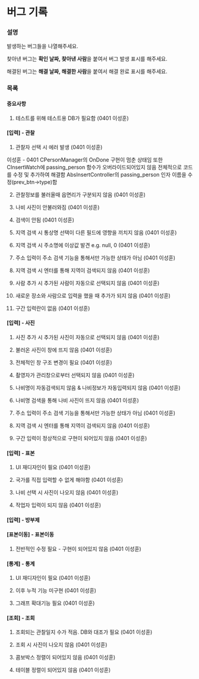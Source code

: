 버그 기록
==========

### 설명
발생하는 버그들을 나열해주세요.

찾아낸 버그는 **확인 날짜, 찾아낸 사람**을 붙여서 버그 발생 표시를 해주세요.

해결된 버그는 **해결 날짜, 해결한 사람**을 붙여서 해결 완료 표시를 해주세요.

### 목록
#### 중요사항
1. 테스트를 위해 테스트용 DB가 필요함 (0401 이성훈)

#### [입력] - 관찰
1. 관찰자 선택 시 에러 발생 (0401 이성훈)

  이성훈 - 0401
  CPersonManager의 OnDone 구현이 멈춘 상태임
  또한 CInsertWatch에 passing_person 함수가 오버라이드되어있지 않음
  전체적으로 코드를 수정 및 추가하여 해결함
  AbsInsertController의 passing_person 인자 이름을 수정(prev_btn->type)함
  
2. 관찰정보를 불러올때 읍면리가 구분되지 않음 (0401 이성훈)

3. 나비 사진이 안불러와짐 (0401 이성훈)

4. 검색이 안됨 (0401 이성훈)

5. 지역 검색 시 통상명 선택이 다른 필드에 영향을 끼치지 않음 (0401 이성훈)

6. 지역 검색 시 주소명에 이상값 발견 e.g. null, 0 (0401 이성훈)

7. 주소 입력이 주소 검색 기능을 통해서만 가능한 상태가 아님 (0401 이성훈)

8. 지역 검색 시 엔터를 통해 지역이 검색되지 않음 (0401 이성훈)

9. 사람 추가 시 추가된 사람이 자동으로 선택되지 않음 (0401 이성훈)

10. 새로운 장소와 사람으로 입력을 했을 때 추가가 되지 않음 (0401 이성훈)

11. 구간 입력란이 없음 (0401 이성훈)

#### [입력] - 사진
1. 사진 추가 시 추가된 사진이 자동으로 선택되지 않음 (0401 이성훈)

2. 불러온 사진이 창에 뜨지 않음 (0401 이성훈)

3. 전체적인 창 구조 변경이 필요 (0401 이성훈)

4. 촬영자가 관리창으로부터 선택되지 않음 (0401 이성훈)

5. 나비명이 자동검색되지 않음 & 나비정보가 자동입력되지 않음 (0401 이성훈)

6. 나비명 검색을 통해 나비 사진이 뜨지 않음 (0401 이성훈)

7. 주소 입력이 주소 검색 기능을 통해서만 가능한 상태가 아님 (0401 이성훈)

8. 지역 검색 시 엔터를 통해 지역이 검색되지 않음 (0401 이성훈)

9. 구간 입력이 정상적으로 구현이 되어있지 않음 (0401 이성훈)

#### [입력] - 표본
1. UI 재디자인이 필요 (0401 이성훈)

2. 국가를 직접 입력할 수 없게 해야함 (0401 이성훈)

3. 나비 선택 시 사진이 나오지 않음 (0401 이성훈)

4. 작업자 입력이 되지 않음 (0401 이성훈)

#### [입력] - 방부제

#### [표본이동] - 표본이동
1. 전반적인 수정 필요 - 구현이 되어있지 않음 (0401 이성훈)

#### [통계] - 통계
1. UI 재디자인이 필요 (0401 이성훈)

2. 이후 누적 기능 미구현 (0401 이성훈)

3. 그래프 확대기능 필요 (0401 이성훈)

#### [조회] - 조회
1. 조회되는 관찰일지 수가 적음. DB와 대조가 필요 (0401 이성훈)

2. 조회 시 사진이 나오지 않음 (0401 이성훈)

3. 콤보박스 정렬이 되어있지 않음 (0401 이성훈)

4. 테이블 정렬이 되어있지 않음 (0401 이성훈)
